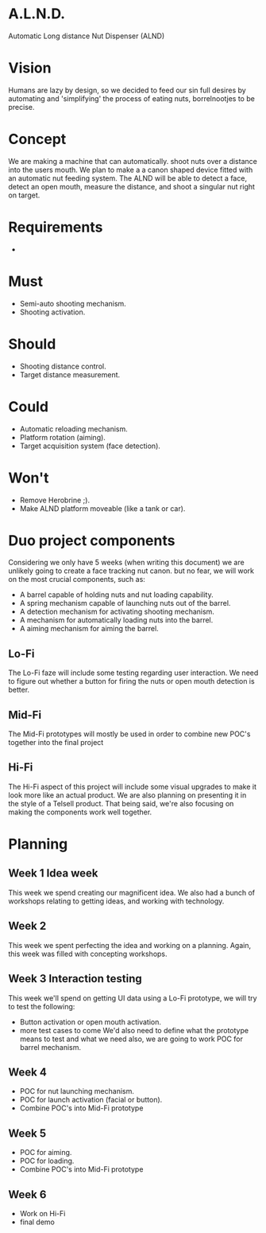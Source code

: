 # A.L.N.D. 
Automatic Long distance Nut Dispenser (ALND)

# Vision
Humans are lazy by design, so we decided to feed our sin full desires by automating and 'simplifying' the process of eating nuts, borrelnootjes to be precise.

# Concept
We are making a machine that can automatically. 
shoot nuts over a distance into the users mouth. 
We plan to make a a canon shaped device fitted with an automatic nut feeding system. 
The ALND will be able to detect a face, detect an open mouth, measure the distance, and shoot a singular nut right on target.

# Requirements
- 

# Must
- Semi-auto shooting mechanism.
- Shooting activation.

# Should
- Shooting distance control.
- Target distance measurement.

# Could
- Automatic reloading mechanism.
- Platform rotation (aiming).
- Target acquisition system (face detection).

# Won't
- Remove Herobrine ;).
- Make ALND platform moveable (like a tank or car).

# Duo project components 
Considering we only have 5 weeks (when writing this document) we are unlikely going to create a face tracking nut canon. 
but no fear, we will work on the most crucial components, such as:
- A barrel capable of holding nuts and nut loading capability.
- A spring mechanism capable of launching nuts out of the barrel.
- A detection mechanism for activating shooting mechanism.
- A mechanism for automatically loading nuts into the barrel.
- A aiming mechanism for aiming the barrel.


## Lo-Fi
The Lo-Fi faze will include some testing  regarding user interaction. 
We need to figure out whether a button for firing the nuts or open mouth detection is better.

## Mid-Fi
The Mid-Fi prototypes will mostly be used in order to combine new POC's together into the final project

## Hi-Fi
The Hi-Fi aspect of this project will include some visual upgrades to make it look more like an actual product. 
We are also planning on presenting it in the style of a Telsell product.
That being said, we're also focusing on making the components work well together.

# Planning

## Week 1 Idea week
This week we spend creating our magnificent idea.
We also had a bunch of workshops relating to getting ideas, and working with technology.

## Week 2 
This week we spent perfecting the idea and working on a planning.
Again, this week was filled with concepting workshops.
## Week 3 Interaction testing
This week we'll spend on getting UI data using a Lo-Fi prototype, we will try to test the following:
- Button activation or open mouth activation.
- more test cases to come
We'd also need to define what the prototype means to test and what we need
also, we are going to work POC for barrel mechanism.
## Week 4
- POC for nut launching mechanism.
- POC for launch activation (facial or button).
- Combine POC's into Mid-Fi prototype

## Week 5
- POC for aiming.
- POC for loading.
- Combine POC's into Mid-Fi prototype
## Week 6
- Work on Hi-Fi
- final demo
